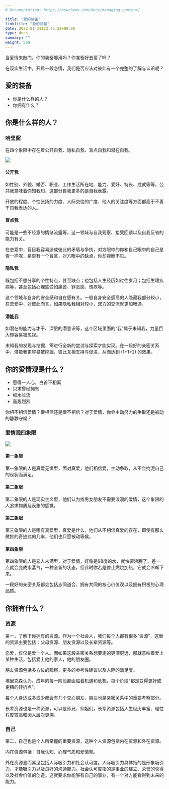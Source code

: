 ```yaml
---
# Documentation: https://wowchemy.com/docs/managing-content/

title: "爱的装备"
linktitle: "爱的装备"
date: 2022-01-31T22:45:22+08:00
type: docs
summary: ""
weight: 550
---
```


<!--more-->

当爱情来敲门，你的装备够用吗？你准备好去爱了吗？

在现实生活中，开启一段恋情，我们是否应该对彼此有一个完整的了解与认识呢？

## 爱的装备

- 你是什么样的人？
- 你拥有什么？

## 你是什么样的人？

### 哈里窗

在四个象限中存在着公开自我、隐私自我、盲点自我和潜在自我。

![](/learn/love-psychology/chapter5/哈里窗.jpg)

#### 公开我

如性别、外貌、婚否、职业、工作生活所在地、能力、爱好、特长、成就等等，公共我意味着你知我知，这部分自我更多的是自我表露。

开放的程度、个性张扬的力度、人际交往的广度、他人的关注度等方面都高于不善于自我表达的人。

#### 盲点我

可能是一些不经意的情绪流露等，这一领域与自我观察、接受回馈以及自我反省的能力有关。

在恋爱中，盲目我容易造成彼此的矛盾与争执，对方眼中的你和自己眼中的自己是否一样呢，是否有一个盲区，对方眼中的缺点，你却视而不见。

#### 隐私我

既包括不想分享的个性特点，甚至缺点；也包括人生经历如过往岁月；包括生理疾病等，甚至包括心理感受如痛苦、罪恶感、愧疚等。

这个领域与自身的安全感和自在感有关。一般自身安全感高的人隐藏我部分较小，在恋爱中，对彼此而言，如果隐私我相对较小，双方的交流就更加畅通。

#### 潜能我

如潜在的能力与才干、深层的潜意识等，这个区域里面的“我”属于未知我，力量巨大却容易被忽视。

未知我的发现与挖掘，需进行全新的尝试与探索才能实现。在一段好的亲密关系中，潜能我更容易被挖掘，彼此互相支持与促进，从而达到 \(1+1>2\) 的效果。

## 你的爱情观是什么？

- 愿得一人心，白首不相离
- 只求曾经拥有
- 细水长流
- 轰轰烈烈

你相不相信爱情？很相信还是很不相信？对于爱情，你会主动努力的争取还是被动的静静守候？

### 爱情观四象限

![](/learn/love-psychology/chapter5/爱情观四象限.svg)

#### 第一象限

第一象限的人是真爱无惧型，面对真爱，他们相信爱，主动争取，从不会拘泥自己的现状而满足。

#### 第二象限

第二象限的人是现实主义型，他们认为找男女朋友不需要浪漫的爱情，这个象限的人追求物质及表象的感觉。

#### 第三象限

第三象限的人是哪有真爱型，真爱是什么，他们从不相信真爱的存在，即使有那么微妙的奇迹式的几率，他们也只愿被动等候。

#### 第四象限

第四象限的人是恋人未满型，对于爱情，好像是98度的水，就快要沸腾了，差一点就会变成水蒸气，一种全新的状态，但此时你若是停止燃烧加热，它就会冷却下来。

一段好的亲密关系都会包括志同道合，拥有共同的核心价值观以及拥有积极的心理品质。

## 你拥有什么？

### 资源

第一，了解下你拥有的资源。作为一个社会人，我们每个人都有很多“资源”，这里的资源主要包括：父母资源、朋友资源以及长辈资源等。

恋爱，仅仅是爱一个人。而如果这段亲密关系想要走的更深更远，那就意味着爱上某种生活，包括爱上他的家人，他的朋友圈。

朋友资源包括多方位的观察，更多的参考性建议以及人际的满足度。

埃里克森认为，成年的每一阶段都面临着机遇和危机，每个阶段“都是变得更好或更糟的转折点”。

每个人身边或多或少都会有几个交心朋友，朋友也是亲密关系中的重要考察部分。

长辈资源也是一种资源，可以是师兄、师姐们。长辈资源包括人生经历丰富、理性程度较高和阅人层次更深。

### 自己

第二，自己也是个人所掌握的重要资源，这种个人资源包括内在资源和外在资源。

内在资源包括：自我认知、心理气质和爱情观。

外在资源显而易见包括人际吸引力和社会认可度。人际吸引力具体指的是形象吸引力、才能吸引力以及良好的沟通能力。社会认可度指的是事业的建立、荣誉的获得以及社会价值的创造。这就要求你能够有自己的事业，有一个对方能看得到未来的能力。